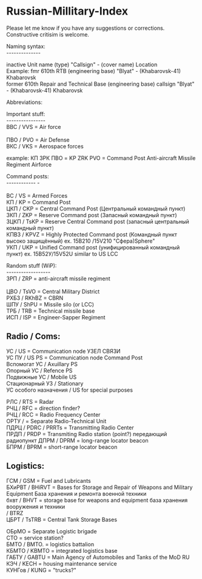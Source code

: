 # Russian-Millitary-Index
Please let me know if you have any suggestions or corrections. Constructive critisim is welcome. 


Naming syntax: <br> 
--------------<br> 

inactive Unit name (type) "Callsign" - (cover name) Location<br> 
Example: 
fmr 610th RTB (engineering base) "Blyat" - (Khabarovsk-41) Khabarovsk<br> 
former 610th Repair and Technical Base (engineering base) callsign "Blyat" - (Khabarovsk-41) Khabarovsk  <br> 


Abbreviations: <br> 

Important stuff:<br> 
----------------<br> 
ВВС / VVS = Air force<br>  
ПВО / PVO = Air Defense<br>
ВКС / VKS = Aerospace forces<br>

example:
КП ЗРК ПВО = KP ZRK PVO = Command Post Anti-aircraft Missile Regiment Airforce 



Command posts: <br> 
------------ -<br>  
ВС / VS = Armed Forces<br> 
КП  / KP = Command Post <br> 
ЦКП / CKP = Central Command Post    (Центральный командный пункт)<br> 
ЗКП / ZKP = Reserve Command post    (Запасный командный пункт) <br> 
ЗЦКП / TsKP = Reserve Central Command post     (запасный центральный командный пункт) <br> 
КПВЗ / KPVZ = Highly Protected Command post     (Командный пункт высоко защищённый) ex. 15В210 /15V210 "Сфера)Sphere"<br> 
УКП / UKP  = Unified Command post       (унифицированный командный пункт) ex. 15В52У/15V52U similar to US LCC


Random stuff (WiP):<br> 
------------------<br> 
ЗРП	/ ZRP = anti-aircraft missile regiment  <br>  
ЦВО / TsVO = Central Military District <br> 
РХБЗ / RKhBZ = CBRN <br> 
ШПУ / ShPU = Missile silo (or LCC) <br> 
ТРБ / TRB = Technical missile base<br> 
ИСП / ISP = Engineer-Sapper Regiment<br> 


Radio / Coms:
-------------
УС / US = Communication node УЗЕЛ СВЯЗИ<br> 
УС ПУ / US PS = Communication node Command Post <br> 
Вспомогат УС / Axuillary PS <br> 
Опорный УС / Refence PS <br> 
Подвижные УС / Mobile US <br> 
Стационарный УЗ / Stationary <br> 
УС особого назначения / US for special purposes <br>  

РЛС / RTS = Radar <br> 
РЧЦ / RFC = direction finder? <br> 
РЧЦ / RCC =  Radio Frequency Center <br> 
ОРТУ / = Separate Radio-Technical Unit<br> 
ПДРЦ / PDRC / PRRTs = Transmitting Radio Center <br> 
ПРДП / PRDP = Transmiting Radio station (point?)        передающий радиопункт 
ДПРМ / DPRM = long-range locator beacon <br> 
БПРМ / BPRM = short-range locator beacon <br> 

Logistics: 
----------
ГСМ / GSM = Fuel and Lubricants <br> 
БХиРВТ / BHiRVT = Bases for Storage and Repair of Weapons and Military Equipment   База хранения и ремонта военной техники<br> 
бхвт  / BHVT = storage base for weapons and equipment                 база хранения вооружения и техники<br> 
/ BTRZ<br> 
ЦБРТ / TsTRB = Central Tank Storage Bases<br> 

ОБрМО = Separate Logistic brigade<br> 
CTO = service station?<br> 
БМТО  / BMTO. = logistics battalion<br> 
КБМТО / KBMTO = integrated logistics base <br> 
ГАБТУ / GABTU = Main Agency of Automobiles and Tanks of the MoD RU<br> 
КЭЧ / KECH = housing maintenance service  <br> 
КУНГов / KUNG = "trucks?" 				<br> 
